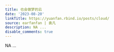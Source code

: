 ```yaml
---
title: 也会做梦的云
date: '2023-08-20'
linkTitle: https://yuanfan.rbind.io/posts/cloud/
source: earfanfan | 袁凡
description: NA ...
disable_comments: true
---
```

NA ...